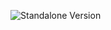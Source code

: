 <!-- ### Hi there 👋 -->

![Standalone Version](https://github.com/nagi-desuuu/nagi-desuuu/assets/75596775/3027d0b7-2cb9-424d-83a6-e5de8b01c099)

<!--
**nagi-desuuu/nagi-desuuu** is a ✨ _special_ ✨ repository because its `README.md` (this file) appears on your GitHub profile.

Here are some ideas to get you started:

- 🔭 I’m currently working on ...
- 🌱 I’m currently learning ...
- 👯 I’m looking to collaborate on ...
- 🤔 I’m looking for help with ...
- 💬 Ask me about ...
- 📫 How to reach me: ...
- 😄 Pronouns: ...
- ⚡ Fun fact: ...
-->
